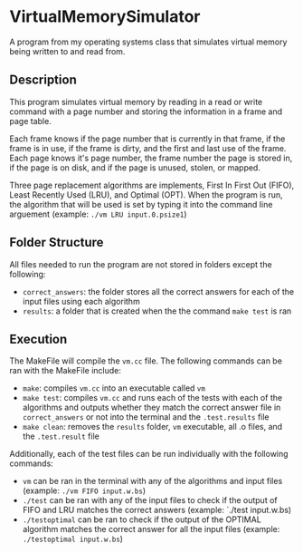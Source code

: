 # VirtualMemorySimulator

A program from my operating systems class that simulates virtual memory being written to and read from.

## Description

This program simulates virtual memory by reading in a read or write command with a page number and storing the information in a frame and page table.

Each frame knows if the page number that is currently in that frame, if the frame is in use, if the frame is dirty, and the first and last use of the frame. Each page knows it's page number, the frame number the page is stored in, if the page is on disk, and if the page is unused, stolen, or mapped.

Three page replacement algorithms are implements, First In First Out (FIFO), Least Recently Used (LRU), and Optimal (OPT). When the program is run, the algorithm that will be used is set by typing it into the command line arguement (example: `./vm LRU input.0.psize1`)

## Folder Structure

All files needed to run the program are not stored in folders except the following:

- `correct_answers`: the folder stores all the correct answers for each of the input files using each algorithm
- `results`: a folder that is created when the the command `make test` is ran

## Execution

The MakeFile will compile the `vm.cc` file. The following commands can be ran with the MakeFile include:

- `make`: compiles `vm.cc` into an executable called `vm`
- `make test`: compiles `vm.cc` and runs each of the tests with each of the algorithms and outputs whether they match the correct answer file in `correct_answers` or not into the terminal and the `.test.results` file
- `make clean`: removes the `results` folder, `vm` executable, all .o files, and the `.test.result` file

Additionally, each of the test files can be run individually with the following commands:

- `vm` can be ran in the terminal with any of the algorithms and input files (example: `./vm FIFO input.w.bs`) 
- `./test` can be ran with any of the input files to check if the output of FIFO and LRU matches the correct answers (example: `./test input.w.bs)
- `./testoptimal` can be ran to check if the output of the OPTIMAL algorithm matches the correct answer for all the input files (example: `./testoptimal input.w.bs`)